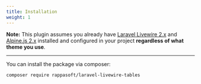 ```yaml
---
title: Installation
weight: 1
---
```


**Note:** This plugin assumes you already have [Laravel Livewire 2.x](https://laravel-livewire.com) and [Alpine.js 2.x](https://github.com/alpinejs/alpine) installed and configured in your project **regardless of what theme you use**.

----

You can install the package via composer:

``` bash
composer require rappasoft/laravel-livewire-tables
```
